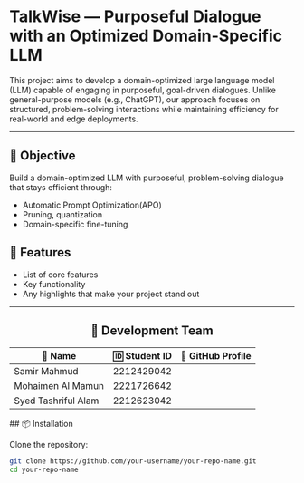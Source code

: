 # TalkWise — Purposeful Dialogue with an Optimized Domain-Specific LLM

This project aims to develop a domain-optimized large language model (LLM) capable of engaging in purposeful, goal-driven dialogues. Unlike general-purpose models (e.g., ChatGPT), our approach focuses on structured, problem-solving interactions while maintaining efficiency for real-world and edge deployments.

---
## 🎯 Objective
Build a domain-optimized LLM with purposeful, problem-solving dialogue that stays efficient through:
- Automatic Prompt Optimization(APO)
- Pruning, quantization
- Domain-specific fine-tuning


## 🚀 Features
- List of core features
- Key functionality
- Any highlights that make your project stand out

---
<div>
  <h2 align="center">👥 Development Team</h2>

<div align="center">

| 👤 Name                | 🆔 Student ID   | 🔗 GitHub Profile             |
|------------------------|----------------|-------------------------------|
| Samir Mahmud            |2212429042      |       |
| Mohaimen Al Mamun      |  2221726642    |       |
| Syed Tashriful Alam    | 2212623042     |       |


</div>
## 📦 Installation

Clone the repository:

```bash
git clone https://github.com/your-username/your-repo-name.git
cd your-repo-name
